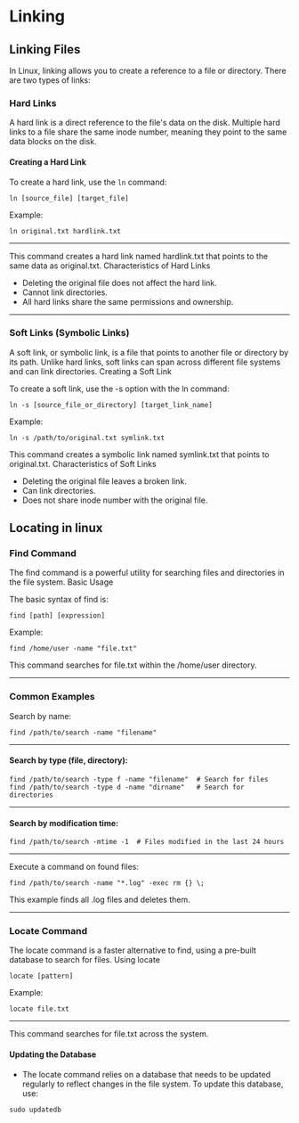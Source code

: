 # Linking

## Linking Files

In Linux, linking allows you to create a reference to a file or directory. There are two types of links:

### Hard Links

A hard link is a direct reference to the file's data on the disk. Multiple hard links to a file share the same inode number, meaning they point to the same data blocks on the disk.

#### Creating a Hard Link

To create a hard link, use the `ln` command:

```
ln [source_file] [target_file]
```

Example:

```
ln original.txt hardlink.txt
```


---

This command creates a hard link named hardlink.txt that points to the same data as original.txt.
Characteristics of Hard Links

- Deleting the original file does not affect the hard link.
- Cannot link directories.
- All hard links share the same permissions and ownership.



---

### Soft Links (Symbolic Links)

A soft link, or symbolic link, is a file that points to another file or directory by its path. Unlike hard links, soft links can span across different file systems and can link directories.
Creating a Soft Link

To create a soft link, use the -s option with the ln command:

```
ln -s [source_file_or_directory] [target_link_name]
```

Example:

```
ln -s /path/to/original.txt symlink.txt
```

This command creates a symbolic link named symlink.txt that points to original.txt.
Characteristics of Soft Links

- Deleting the original file leaves a broken link.
- Can link directories.
- Does not share inode number with the original file.




## Locating in linux 

### Find Command

The find command is a powerful utility for searching files and directories in the file system.
Basic Usage

The basic syntax of find is:

```
find [path] [expression]
```

Example:

```
find /home/user -name "file.txt"
```

This command searches for file.txt within the /home/user directory.



---



### Common Examples

Search by name:

```
find /path/to/search -name "filename"
```
--- 





#### Search by type (file, directory):

```
find /path/to/search -type f -name "filename"  # Search for files
find /path/to/search -type d -name "dirname"   # Search for directories
```
---

#### Search by modification time:

```
find /path/to/search -mtime -1  # Files modified in the last 24 hours
```

---


Execute a command on found files:

```
find /path/to/search -name "*.log" -exec rm {} \;
```

This example finds all .log files and deletes them.



---




### Locate Command

The locate command is a faster alternative to find, using a pre-built database to search for files.
Using locate

```
locate [pattern]
```

Example:

```
locate file.txt
```


---



This command searches for file.txt across the system.
#### Updating the Database

- The locate command relies on a database that needs to be updated regularly to reflect changes in the file system. To update this database, use:

```
sudo updatedb
```
